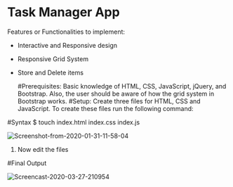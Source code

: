 # Task Manager App

Features or Functionalities to implement:  

* Interactive and Responsive design
* Responsive Grid System
* Store and Delete items

  #Prerequisites: Basic knowledge of HTML, CSS, JavaScript, jQuery, and Bootstrap. Also, the user should be aware of how the grid system in Bootstrap works.
  #Setup: Create three files for HTML, CSS and JavaScript. To create these files run the following command:

#Syntax
  $ touch index.html index.css index.js



![Screenshot-from-2020-01-31-11-58-04](https://github.com/vidyashri123/Task-Manager-App/assets/116086874/d7a0af2e-b3f6-4415-bcf0-d474024548c2)

1. Now edit the files

#Final Output

  ![Screencast-2020-03-27-210954](https://github.com/vidyashri123/Task-Manager-App/assets/116086874/11f4fb09-5b76-4048-a586-2d597f0a7d8d)

